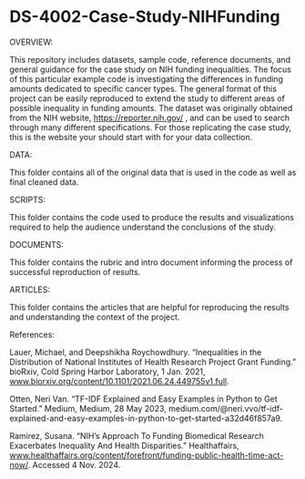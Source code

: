 # DS-4002-Case-Study-NIHFunding
OVERVIEW:

This repository includes datasets, sample code, reference documents, and general guidance for the case study on NIH funding inequalities. The focus of this particular example code is investigating the differences in funding amounts dedicated to specific cancer types. The general format of this project can be easily reproduced to extend the study to different areas of possible inequality in funding amounts. The dataset was originally obtained from the NIH website, https://reporter.nih.gov/ , and can be used to search through many different specifications. For those replicating the case study, this is the website your should start with for your data collection. 

DATA:

This folder contains all of the original data that is used in the code as well as final cleaned data.

SCRIPTS:

This folder contains the code used to produce the results and visualizations required to help the audience understand the conclusions of the study. 

DOCUMENTS:

This folder contains the rubric and intro document informing the process of successful reproduction of results. 

ARTICLES:

This folder contains the articles that are helpful for reproducing the results and understanding the context of the project.

References:

Lauer, Michael, and Deepshikha Roychowdhury. “Inequalities in the Distribution of National Institutes of Health Research Project Grant Funding.” bioRxiv, Cold Spring Harbor Laboratory, 1 Jan. 2021, www.biorxiv.org/content/10.1101/2021.06.24.449755v1.full. 

Otten, Neri Van. “TF-IDF Explained and Easy Examples in Python to Get Started.” Medium, Medium, 28 May 2023, medium.com/@neri.vvo/tf-idf-explained-and-easy-examples-in-python-to-get-started-a32d46f857a9. 

Ramirez, Susana. “NIH’s Approach To Funding Biomedical Research Exacerbates Inequality And Health Disparities.” Healthaffairs, www.healthaffairs.org/content/forefront/funding-public-health-time-act-now/. Accessed 4 Nov. 2024. 
